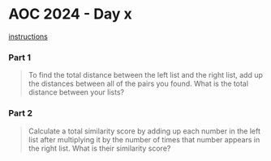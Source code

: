 # AOC 2024 - Day x

[instructions](https://adventofcode.com/2024/day/x)

### Part 1

> To find the total distance between the left list and the right list, add up the distances between all of the pairs you found. What is the total distance between your lists?

### Part 2

> Calculate a total similarity score by adding up each number in the left list after multiplying it by the number of times that number appears in the right list. What is their similarity score?
